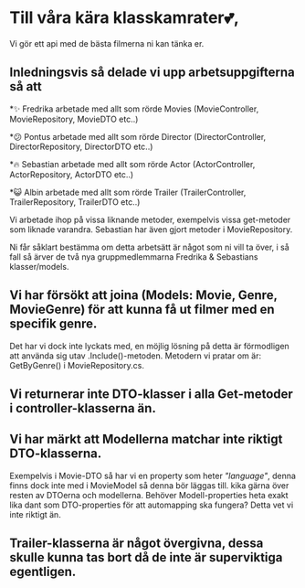 # Till våra kära klasskamrater:two_hearts:,

Vi gör ett api med de bästa filmerna ni kan tänka er. 

## Inledningsvis så delade vi upp arbetsuppgifterna så att 
*:sparkles: Fredrika arbetade med allt som rörde Movies (MovieController, MovieRepository, MovieDTO etc..)

*:confused: Pontus arbetade med allt som rörde Director (DirectorController, DirectorRepository, DirectorDTO etc..)

*:fire: Sebastian arbetade med allt som rörde Actor (ActorController, ActorRepository, ActorDTO etc..)

*:smiley_cat: Albin arbetade med allt som rörde Trailer (TrailerController, TrailerRepository, TrailerDTO etc..)

Vi arbetade ihop på vissa liknande metoder, exempelvis vissa get-metoder som liknade varandra. 
Sebastian har även gjort metoder i MovieRepository. 

Ni får såklart bestämma om detta arbetsätt är något som ni vill ta över, 
i så fall så ärver de två nya gruppmedlemmarna Fredrika & Sebastians klasser/models.

## Vi har försökt att joina (Models: Movie, Genre, MovieGenre) för att kunna få ut filmer med en specifik genre. 
Det har vi dock inte lyckats med, en möjlig lösning på detta är förmodligen att använda sig utav .Include()-metoden. 
Metodern vi pratar om är: GetByGenre() i MovieRepository.cs.

## Vi returnerar inte DTO-klasser i alla Get-metoder i controller-klasserna än.

## Vi har märkt att Modellerna matchar inte riktigt DTO-klasserna. 
Exempelvis i Movie-DTO så har vi en property som heter *"language"*, denna finns dock inte med i MovieModel så denna bör läggas till.
kika gärna över resten av DTOerna och modellerna. 
Behöver Modell-properties heta exakt lika dant som DTO-properties för att automapping ska fungera? Detta vet vi inte riktigt än.

## Trailer-klasserna är något övergivna, dessa skulle kunna tas bort då de inte är superviktiga egentligen. 

## 

